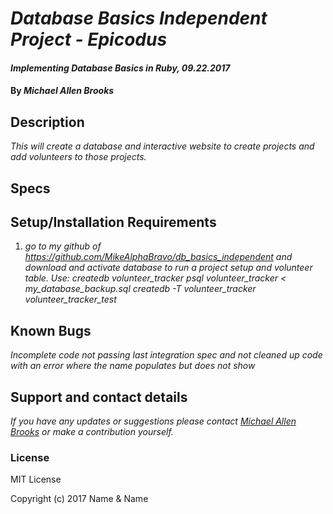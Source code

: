 # _Database Basics Independent Project - Epicodus_

#### _Implementing Database Basics in Ruby, 09.22.2017_

#### By _Michael Allen Brooks_

## Description

_This will create a database and interactive website to create projects and add volunteers to those projects._

## Specs

## Setup/Installation Requirements

1. _go to my github of https://github.com/MikeAlphaBravo/db_basics_independent and download and activate database to run a project setup and volunteer table. Use:
createdb volunteer_tracker
psql volunteer_tracker < my_database_backup.sql
createdb -T volunteer_tracker volunteer_tracker_test_

## Known Bugs

_Incomplete code not passing last integration spec and not cleaned up code with an error where the name populates but does not show_

## Support and contact details

_If you have any updates or suggestions please contact [Michael Allen Brooks] or make a contribution yourself._

[Michael Allen Brooks]: mailto:mikealphabravo1982@gmail.com

### License

MIT License

Copyright (c) 2017 Name & Name
